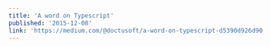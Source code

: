 ```yaml
---
title: 'A word on Typescript'
published: '2015-12-08'
link: 'https://medium.com/@doctusoft/a-word-on-typescript-d5390d926d90'
---
```

